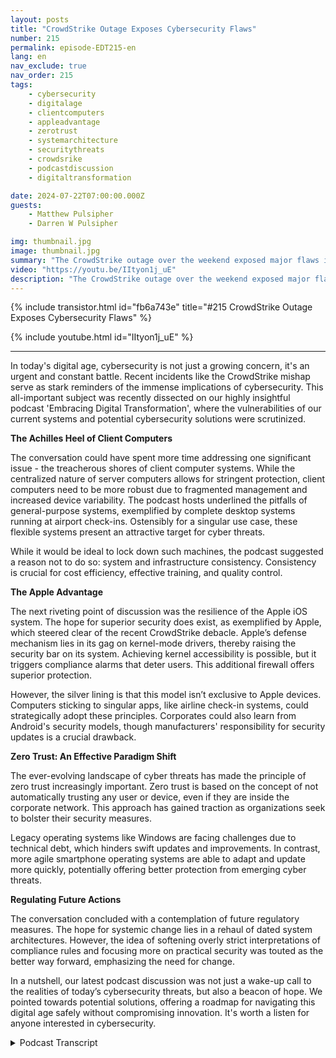 ```yaml
---
layout: posts
title: "CrowdStrike Outage Exposes Cybersecurity Flaws"
number: 215
permalink: episode-EDT215-en
lang: en
nav_exclude: true
nav_order: 215
tags:
    - cybersecurity
    - digitalage
    - clientcomputers
    - appleadvantage
    - zerotrust
    - systemarchitecture
    - securitythreats
    - crowdsrike
    - podcastdiscussion
    - digitaltransformation

date: 2024-07-22T07:00:00.000Z
guests:
    - Matthew Pulsipher
    - Darren W Pulsipher

img: thumbnail.jpg
image: thumbnail.jpg
summary: "The CrowdStrike outage over the weekend exposed major flaws in our approach to CyberSeurity, Software Engineering and System Architecture. Darren is joined with returning guest Matthew Pulsipher to discuss the implications of this weekends events."
video: "https://youtu.be/IItyon1j_uE"
description: "The CrowdStrike outage over the weekend exposed major flaws in our approach to CyberSeurity, Software Engineering and System Architecture. Darren is joined with returning guest Matthew Pulsipher to discuss the implications of this weekends events."
---
```


<div>
{% include transistor.html id="fb6a743e" title="#215 CrowdStrike Outage Exposes Cybersecurity Flaws" %}

{% include youtube.html id="IItyon1j_uE" %}
</div>

---

In today's digital age, cybersecurity is not just a growing concern, it's an urgent and constant battle. Recent incidents like the CrowdStrike mishap serve as stark reminders of the immense implications of cybersecurity. This all-important subject was recently dissected on our highly insightful podcast 'Embracing Digital Transformation', where the vulnerabilities of our current systems and potential cybersecurity solutions were scrutinized.

**The Achilles Heel of Client Computers**

The conversation could have spent more time addressing one significant issue - the treacherous shores of client computer systems. While the centralized nature of server computers allows for stringent protection, client computers need to be more robust due to fragmented management and increased device variability. The podcast hosts underlined the pitfalls of general-purpose systems, exemplified by complete desktop systems running at airport check-ins. Ostensibly for a singular use case, these flexible systems present an attractive target for cyber threats. 

While it would be ideal to lock down such machines, the podcast suggested a reason not to do so: system and infrastructure consistency. Consistency is crucial for cost efficiency, effective training, and quality control.

**The Apple Advantage**

The next riveting point of discussion was the resilience of the Apple iOS system. The hope for superior security does exist, as exemplified by Apple, which steered clear of the recent CrowdStrike debacle. Apple’s defense mechanism lies in its gag on kernel-mode drivers, thereby raising the security bar on its system. Achieving kernel accessibility is possible, but it triggers compliance alarms that deter users. This additional firewall offers superior protection.

However, the silver lining is that this model isn’t exclusive to Apple devices. Computers sticking to singular apps, like airline check-in systems, could strategically adopt these principles. Corporates could also learn from Android's security models, though manufacturers' responsibility for security updates is a crucial drawback.

**Zero Trust: An Effective Paradigm Shift**

The ever-evolving landscape of cyber threats has made the principle of zero trust increasingly important. Zero trust is based on the concept of not automatically trusting any user or device, even if they are inside the corporate network. This approach has gained traction as organizations seek to bolster their security measures.

Legacy operating systems like Windows are facing challenges due to technical debt, which hinders swift updates and improvements. In contrast, more agile smartphone operating systems are able to adapt and update more quickly, potentially offering better protection from emerging cyber threats.

**Regulating Future Actions**

The conversation concluded with a contemplation of future regulatory measures. The hope for systemic change lies in a rehaul of dated system architectures. However, the idea of softening overly strict interpretations of compliance rules and focusing more on practical security was touted as the better way forward, emphasizing the need for change.

In a nutshell, our latest podcast discussion was not just a wake-up call to the realities of today’s cybersecurity threats, but also a beacon of hope. We pointed towards potential solutions, offering a roadmap for navigating this digital age safely without compromising innovation. It's worth a listen for anyone interested in cybersecurity.



<details>
<summary> Podcast Transcript </summary>

<p></p>

</details>
